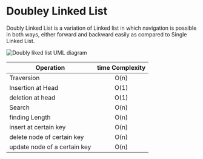 # Doubley Linked List

Doubly Linked List is a variation of Linked list in which navigation is possible in both ways, either forward and backward easily as compared to Single Linked List.

![Doubly liked list UML diagram](https://www.tutorialspoint.com/data_structures_algorithms/images/doubly_linked_list.jpg)

| Operation                    | time Complexity |
| ---------------------------- | :-------------: |
| Traversion                   |      O(n)       |
| Insertion at Head            |      O(1)       |
| deletion at head             |      O(1)       |
| Search                       |      O(n)       |
| finding Length               |      O(n)       |
| insert at certain key        |      O(n)       |
| delete node of certain key   |      O(n)       |
| update node of a certain key |      O(n)       |
